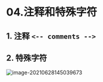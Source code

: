 # 04.注释和特殊字符

## 1. 注释 `<-- comments -->`



## 2. 特殊字符

![image-20210628145039673](https://raw.githubusercontent.com/TWDH/Leetcode-From-Zero/pictures/img/image-20210628145039673.png)